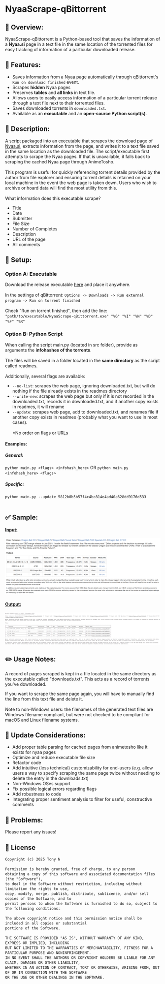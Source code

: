 # NyaaScrape-qBittorrent
<!--********************************-->

## :pushpin: Overview:
NyaaScrape-qBittorrent is a Python-based tool that saves the information of a **Nyaa.si** page in a text file in the same location of the torrented files for easy tracking of information of a particular downloaded release.

## :rocket: Features:
- Saves information from a Nyaa page automatically through qBittorrent's `Run on download finished` event.
- Scrapes **hidden** Nyaa pages
- Preserves **tables** and **all links** in text file.
- Allows users to easily access information of a particular torrent release through a text file next to their torrented files.
- Saves downloaded torrents in `downloaded.txt`.
- Available as an **executable** and an **open-source Python script(s)**.

## :book: Description:
A script packaged into an executable that scrapes the download page of [Nyaa.si](https://nyaa.si/), extracts information from the page, and writes it to a text file saved in the same location as the downloaded file. The script/executable first attempts to scrape the Nyaa pages. If that is unavailable, it falls back to scraping the cached Nyaa page through AnimeTosho. 
<BR><BR>
This program is useful for quickly referencing torrent details provided by the author from file explorer and ensuring torrent details is retained on your local machine in the event the web page is taken down. Users who wish to archive or hoard data will find the most utility from this.
<BR><BR>
What information does this executable scrape?
- Title
- Date
- Submitter
- File Size
- Number of Completes
- Description
- URL of the page
- All comments

## :wrench: Setup:
### Option A: Executable
Download the release executable [here](https://github.com/tony-vn/NyaaScrape-qBittorrent/releases) and place it anywhere.
<BR><BR>
In the settings of qBittorrent: `Options -> Downloads -> Run external program -> Run on torrent finished`
<BR><BR>
Check "Run on torrent finished", then add the line: `"path/to/executable/NyaaScrape-qBittorrent.exe" "%G" "%I" "%N" "%D" "%F" "%R"`
### Option B: Python Script
When calling the script main.py (located in src folder), provide as arguments the **infohashes of the torrents**.
<BR><BR>
The files will be saved in a folder located in the **same directory** as the script called readmes.
<BR><BR>
Additionally, several flags are available:
- `--no-list`: scrapes the web page, ignoring downloaded.txt, but will do nothing if the file already exists in the readmes directory
- `--write-new`: scrapes the web page but only if it is not recorded in the downloaded.txt, records it in downloaded.txt, and if another copy exists in readmes, it will rename
- `--update`: scrapes web page, add to downloaded.txt, and renames file if another copy exists in readmes (probably what you want to use in most cases).
<BR><BR>
*No order on flags or URLs
#### Examples:
##### General:
`python main.py <flags> <infohash_here>` OR `python main.py <infohash_here> <flags>`
##### Specific:
`python main.py --update 5812b0b5b57f4c4bc814e4ad40a628dd9176d533`
<BR><BR>

## :white_check_mark: Sample:
  #### <ins>Input:</ins>
<kbd>![InputHTMLPage](imgs/nyaa_table2.png)</kbd>
  #### <ins>Output:</ins>
<kbd>![OutputText](imgs/nyaaa_tabletext2.png)</kbd>

## :pencil2: Usage Notes:
A record of pages scraped is kept in a file located in the same directory as the executable called "downloads.txt". This acts as a record of torrents you've downloaded. <BR>

If you want to scrape the same page again, you will have to manually find the line from this text file and delete it.
<BR><BR>
Note to non-Windows users: the filenames of the generated text files are Windows filename compliant, but were not checked to be compliant for macOS and Linux filename systems.

## :memo: Update Considerations:
- Add proper table parsing for cached pages from animetosho like it exists for nyaa pages
- Optimize and reduce executable file size
- Refactor code
- Add intuitive (less technical) customizability for end-users (e.g. allow users a way to specify scraping the same page twice without needing to delete the entry in the downloads.txt)
- Non-Windows OSes support
- Fix possible logical errors regarding flags
- Add robustness to code
- Integrating proper sentiment analysis to filter for useful, constructive comments

## :triangular_flag_on_post: Problems:
Please report any issues!

## :page_with_curl: License
```
Copyright (c) 2025 Tony N

Permission is hereby granted, free of charge, to any person
obtaining a copy of this software and associated documentation files (the "Software"),
to deal in the Software without restriction, including without limitation the rights to use,
copy, modify, merge, publish, distribute, sublicense, and/or sell copies of the Software, and to
permit persons to whom the Software is furnished to do so, subject to the following conditions:

The above copyright notice and this permission notice shall be included in all copies or substantial
portions of the Software.

THE SOFTWARE IS PROVIDED "AS IS", WITHOUT WARRANTY OF ANY KIND, EXPRESS OR IMPLIED, INCLUDING
BUT NOT LIMITED TO THE WARRANTIES OF MERCHANTABILITY, FITNESS FOR A PARTICULAR PURPOSE AND NONINFRINGEMENT.
IN NO EVENT SHALL THE AUTHORS OR COPYRIGHT HOLDERS BE LIABLE FOR ANY CLAIM, DAMAGES OR OTHER LIABILITY,
WHETHER IN AN ACTION OF CONTRACT, TORT OR OTHERWISE, ARISING FROM, OUT OF OR IN CONNECTION WITH THE SOFTWARE
OR THE USE OR OTHER DEALINGS IN THE SOFTWARE.
```
